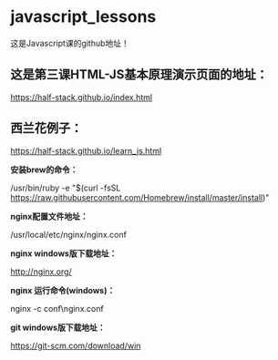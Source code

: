 # javascript_lessons
这是Javascript课的github地址！

## 这是第三课HTML-JS基本原理演示页面的地址：
https://half-stack.github.io/index.html

## 西兰花例子：
https://half-stack.github.io/learn_js.html

**安装brew的命令：**

/usr/bin/ruby -e "$(curl -fsSL https://raw.githubusercontent.com/Homebrew/install/master/install)"

**nginx配置文件地址：**

/usr/local/etc/nginx/nginx.conf

**nginx windows版下载地址：**

http://nginx.org/

**nginx 运行命令(windows)：**

nginx -c conf\nginx.conf

**git windows版下载地址：**

https://git-scm.com/download/win
